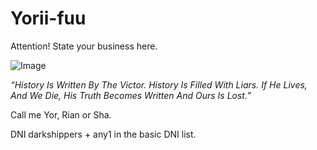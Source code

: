 # Yorii-fuu
Attention! State your business here.

![Image](https://github.com/user-attachments/assets/e03384f0-76b2-4b1a-9c8f-be11719f3b4e)

*“History Is Written By The Victor. History Is Filled With Liars. If He Lives, And We Die, His Truth Becomes Written And Ours Is Lost.”*

Call me Yor, Rian or Sha. 

DNI darkshippers + any1 in the basic DNI list.

